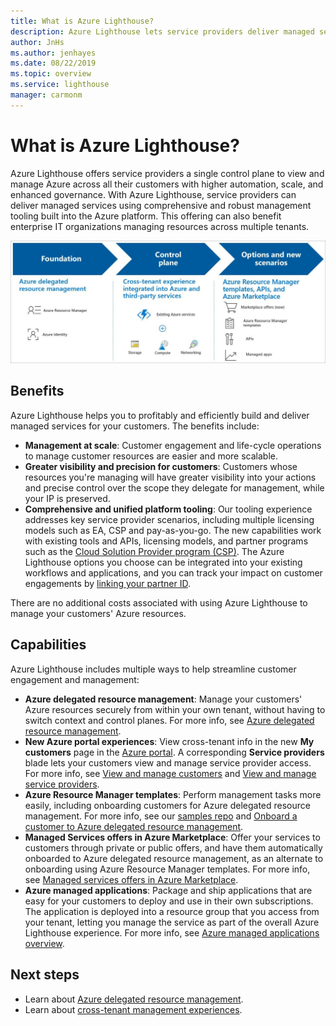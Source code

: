 ```yaml
---
title: What is Azure Lighthouse?
description: Azure Lighthouse lets service providers deliver managed services for their customers with higher automation and efficiency at scale.
author: JnHs
ms.author: jenhayes
ms.date: 08/22/2019
ms.topic: overview
ms.service: lighthouse
manager: carmonm
---
```

# What is Azure Lighthouse?

Azure Lighthouse offers service providers a single control plane to view and manage Azure across all their customers with higher automation, scale, and enhanced governance. With Azure Lighthouse, service providers can deliver managed services using comprehensive and robust management tooling built into the Azure platform. This offering can also benefit enterprise IT organizations managing resources across multiple tenants.

![Overview diagram of Azure Lighthouse](media/azure-lighthouse-overview.jpg)

## Benefits

Azure Lighthouse helps you to profitably and efficiently build and deliver managed services for your customers. The benefits include:

- **Management at scale**: Customer engagement and life-cycle operations to manage customer resources are easier and more scalable.
- **Greater visibility and precision for customers**: Customers whose resources you're managing will have greater visibility into your actions and precise control over the scope they delegate for management, while your IP is preserved.
- **Comprehensive and unified platform tooling**: Our tooling experience addresses key service provider scenarios, including multiple licensing models such as EA, CSP and pay-as-you-go. The new capabilities work with existing tools and APIs, licensing models, and partner programs such as the [Cloud Solution Provider program (CSP)](https://docs.microsoft.com/partner-center/csp-overview). The Azure Lighthouse options you choose can be integrated into your existing workflows and applications, and you can track your impact on customer engagements by [linking your partner ID](https://docs.microsoft.com/azure/billing/billing-partner-admin-link-started).

There are no additional costs associated with using Azure Lighthouse to manage your customers' Azure resources.

## Capabilities

Azure Lighthouse includes multiple ways to help streamline customer engagement and management:

- **Azure delegated resource management**: Manage your customers' Azure resources securely from within your own tenant, without having to switch context and control planes. For more info, see [Azure delegated resource management](./concepts/azure-delegated-resource-management.md).
- **New Azure portal experiences**: View cross-tenant info in the new **My customers** page in the [Azure portal](https://portal.azure.com). A corresponding **Service providers** blade lets your customers view and manage service provider access. For more info, see [View and manage customers](./how-to/view-manage-customers.md) and [View and manage service providers](./how-to/view-manage-service-providers.md).
- **Azure Resource Manager templates**: Perform management tasks more easily, including onboarding customers for Azure delegated resource management. For more info, see our [samples repo](https://github.com/Azure/Azure-Lighthouse-samples/tree/master/Azure-Delegated-Resource-Management/templates) and [Onboard a customer to Azure delegated resource management](how-to/onboard-customer.md).
- **Managed Services offers in Azure Marketplace**: Offer your services to customers through private or public offers, and have them automatically onboarded to Azure delegated resource management, as an alternate to onboarding using Azure Resource Manager templates. For more info, see [Managed services offers in Azure Marketplace](./concepts/managed-services-offers.md).
- **Azure managed applications**: Package and ship applications that are easy for your customers to deploy and use in their own subscriptions. The application is deployed into a resource group that you access from your tenant, letting you manage the service as part of the overall Azure Lighthouse experience. For more info, see [Azure managed applications overview](https://docs.microsoft.com/azure/managed-applications/overview).

## Next steps

- Learn about [Azure delegated resource management](concepts/azure-delegated-resource-management.md).
- Learn about [cross-tenant management experiences](concepts/cross-tenant-management-experience.md).
